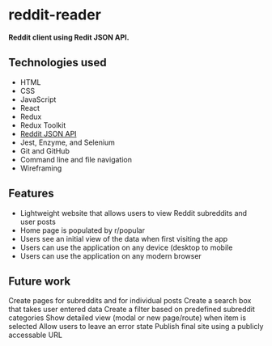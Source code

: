 # reddit-reader
**Reddit client using Redit JSON API.**

## Technologies used
* HTML
* CSS
* JavaScript
* React
* Redux
* Redux Toolkit
* [Reddit JSON API](https://github.com/reddit-archive/reddit/wiki/JSON) 
* Jest, Enzyme, and Selenium
* Git and GitHub
* Command line and file navigation
* Wireframing

## Features
* Lightweight website that allows users to view Reddit subreddits and user posts
* Home page is populated by r/popular
* Users see an initial view of the data when first visiting the app
* Users can use the application on any device (desktop to mobile
* Users can use the application on any modern browser

## Future work
Create pages for subreddits and for individual posts
Create a search box that takes user entered data
Create a filter based on predefined subreddit categories
Show detailed view (modal or new page/route) when item is selected
Allow users to leave an error state
Publish final site using a publicly accessable URL